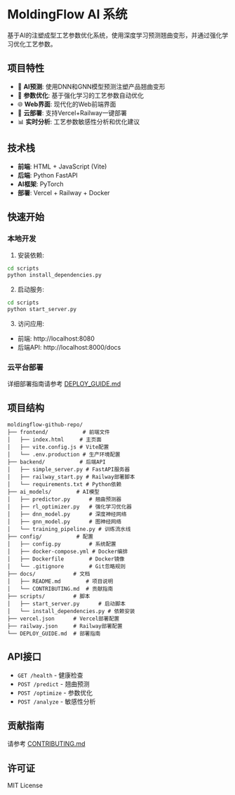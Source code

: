 # MoldingFlow AI 系统

基于AI的注塑成型工艺参数优化系统，使用深度学习预测翘曲变形，并通过强化学习优化工艺参数。

## 项目特性

- 🧠 **AI预测**: 使用DNN和GNN模型预测注塑产品翘曲变形
- 🔧 **参数优化**: 基于强化学习的工艺参数自动优化
- 🌐 **Web界面**: 现代化的Web前端界面
- 🚀 **云部署**: 支持Vercel+Railway一键部署
- 📊 **实时分析**: 工艺参数敏感性分析和优化建议

## 技术栈

- **前端**: HTML + JavaScript (Vite)
- **后端**: Python FastAPI
- **AI框架**: PyTorch
- **部署**: Vercel + Railway + Docker

## 快速开始

### 本地开发

1. 安装依赖:
```bash
cd scripts
python install_dependencies.py
```

2. 启动服务:
```bash
cd scripts
python start_server.py
```

3. 访问应用:
- 前端: http://localhost:8080
- 后端API: http://localhost:8000/docs

### 云平台部署

详细部署指南请参考 [DEPLOY_GUIDE.md](./DEPLOY_GUIDE.md)

## 项目结构

```
moldingflow-github-repo/
├── frontend/           # 前端文件
│   ├── index.html     # 主页面
│   ├── vite.config.js # Vite配置
│   └── .env.production # 生产环境配置
├── backend/           # 后端API
│   ├── simple_server.py # FastAPI服务器
│   ├── railway_start.py # Railway部署脚本
│   └── requirements.txt # Python依赖
├── ai_models/        # AI模型
│   ├── predictor.py      # 翘曲预测器
│   ├── rl_optimizer.py   # 强化学习优化器
│   ├── dnn_model.py      # 深度神经网络
│   ├── gnn_model.py      # 图神经网络
│   └── training_pipeline.py # 训练流水线
├── config/           # 配置
│   ├── config.py         # 系统配置
│   ├── docker-compose.yml # Docker编排
│   ├── Dockerfile        # Docker镜像
│   └── .gitignore        # Git忽略规则
├── docs/            # 文档
│   ├── README.md        # 项目说明
│   └── CONTRIBUTING.md  # 贡献指南
├── scripts/         # 脚本
│   ├── start_server.py      # 启动脚本
│   └── install_dependencies.py # 依赖安装
├── vercel.json      # Vercel部署配置
├── railway.json     # Railway部署配置
└── DEPLOY_GUIDE.md  # 部署指南
```

## API接口

- `GET /health` - 健康检查
- `POST /predict` - 翘曲预测
- `POST /optimize` - 参数优化
- `POST /analyze` - 敏感性分析

## 贡献指南

请参考 [CONTRIBUTING.md](./docs/CONTRIBUTING.md)

## 许可证

MIT License
